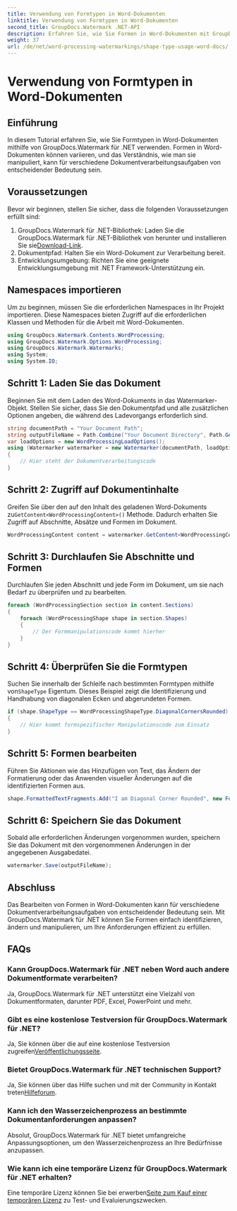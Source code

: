 ```yaml
---
title: Verwendung von Formtypen in Word-Dokumenten
linktitle: Verwendung von Formtypen in Word-Dokumenten
second_title: GroupDocs.Watermark .NET-API
description: Erfahren Sie, wie Sie Formen in Word-Dokumenten mit GroupDocs.Watermark für .NET bearbeiten. Dieses Tutorial bietet Anleitungen für eine effiziente Dokumentenverarbeitung.
weight: 37
url: /de/net/word-processing-watermarkings/shape-type-usage-word-docs/
---
```


# Verwendung von Formtypen in Word-Dokumenten

## Einführung
In diesem Tutorial erfahren Sie, wie Sie Formtypen in Word-Dokumenten mithilfe von GroupDocs.Watermark für .NET verwenden. Formen in Word-Dokumenten können variieren, und das Verständnis, wie man sie manipuliert, kann für verschiedene Dokumentverarbeitungsaufgaben von entscheidender Bedeutung sein.
## Voraussetzungen
Bevor wir beginnen, stellen Sie sicher, dass die folgenden Voraussetzungen erfüllt sind:
1.  GroupDocs.Watermark für .NET-Bibliothek: Laden Sie die GroupDocs.Watermark für .NET-Bibliothek von herunter und installieren Sie sie[Download-Link](https://releases.groupdocs.com/Watermark/net/).
2. Dokumentpfad: Halten Sie ein Word-Dokument zur Verarbeitung bereit.
3. Entwicklungsumgebung: Richten Sie eine geeignete Entwicklungsumgebung mit .NET Framework-Unterstützung ein.

## Namespaces importieren
Um zu beginnen, müssen Sie die erforderlichen Namespaces in Ihr Projekt importieren. Diese Namespaces bieten Zugriff auf die erforderlichen Klassen und Methoden für die Arbeit mit Word-Dokumenten.
```csharp
using GroupDocs.Watermark.Contents.WordProcessing;
using GroupDocs.Watermark.Options.WordProcessing;
using GroupDocs.Watermark.Watermarks;
using System;
using System.IO;
```
## Schritt 1: Laden Sie das Dokument
Beginnen Sie mit dem Laden des Word-Dokuments in das Watermarker-Objekt. Stellen Sie sicher, dass Sie den Dokumentpfad und alle zusätzlichen Optionen angeben, die während des Ladevorgangs erforderlich sind.
```csharp
string documentPath = "Your Document Path";
string outputFileName = Path.Combine("Your Document Directory", Path.GetFileName(documentPath));
var loadOptions = new WordProcessingLoadOptions();
using (Watermarker watermarker = new Watermarker(documentPath, loadOptions))
{
    // Hier steht der Dokumentverarbeitungscode
}
```
## Schritt 2: Zugriff auf Dokumentinhalte
 Greifen Sie über den auf den Inhalt des geladenen Word-Dokuments zu`GetContent<WordProcessingContent>()` Methode. Dadurch erhalten Sie Zugriff auf Abschnitte, Absätze und Formen im Dokument.
```csharp
WordProcessingContent content = watermarker.GetContent<WordProcessingContent>();
```
## Schritt 3: Durchlaufen Sie Abschnitte und Formen
Durchlaufen Sie jeden Abschnitt und jede Form im Dokument, um sie nach Bedarf zu überprüfen und zu bearbeiten.
```csharp
foreach (WordProcessingSection section in content.Sections)
{
    foreach (WordProcessingShape shape in section.Shapes)
    {
        // Der Formmanipulationscode kommt hierher
    }
}
```
## Schritt 4: Überprüfen Sie die Formtypen
Suchen Sie innerhalb der Schleife nach bestimmten Formtypen mithilfe von`ShapeType` Eigentum. Dieses Beispiel zeigt die Identifizierung und Handhabung von diagonalen Ecken und abgerundeten Formen.
```csharp
if (shape.ShapeType == WordProcessingShapeType.DiagonalCornersRounded)
{
    // Hier kommt formspezifischer Manipulationscode zum Einsatz
}
```
## Schritt 5: Formen bearbeiten
Führen Sie Aktionen wie das Hinzufügen von Text, das Ändern der Formatierung oder das Anwenden visueller Änderungen auf die identifizierten Formen aus.
```csharp
shape.FormattedTextFragments.Add("I am Diagonal Corner Rounded", new Font("Calibri", 8, FontStyle.Bold), Color.Red, Color.Aqua);
```
## Schritt 6: Speichern Sie das Dokument
Sobald alle erforderlichen Änderungen vorgenommen wurden, speichern Sie das Dokument mit den vorgenommenen Änderungen in der angegebenen Ausgabedatei.
```csharp
watermarker.Save(outputFileName);
```

## Abschluss
Das Bearbeiten von Formen in Word-Dokumenten kann für verschiedene Dokumentverarbeitungsaufgaben von entscheidender Bedeutung sein. Mit GroupDocs.Watermark für .NET können Sie Formen einfach identifizieren, ändern und manipulieren, um Ihre Anforderungen effizient zu erfüllen.
## FAQs
### Kann GroupDocs.Watermark für .NET neben Word auch andere Dokumentformate verarbeiten?
Ja, GroupDocs.Watermark für .NET unterstützt eine Vielzahl von Dokumentformaten, darunter PDF, Excel, PowerPoint und mehr.
### Gibt es eine kostenlose Testversion für GroupDocs.Watermark für .NET?
 Ja, Sie können über die auf eine kostenlose Testversion zugreifen[Veröffentlichungsseite](https://releases.groupdocs.com/).
### Bietet GroupDocs.Watermark für .NET technischen Support?
 Ja, Sie können über das Hilfe suchen und mit der Community in Kontakt treten[Hilfeforum](https://forum.groupdocs.com/c/watermark/19).
### Kann ich den Wasserzeichenprozess an bestimmte Dokumentanforderungen anpassen?
Absolut, GroupDocs.Watermark für .NET bietet umfangreiche Anpassungsoptionen, um den Wasserzeichenprozess an Ihre Bedürfnisse anzupassen.
### Wie kann ich eine temporäre Lizenz für GroupDocs.Watermark für .NET erhalten?
 Eine temporäre Lizenz können Sie bei erwerben[Seite zum Kauf einer temporären Lizenz](https://purchase.groupdocs.com/temporary-license/) zu Test- und Evaluierungszwecken.